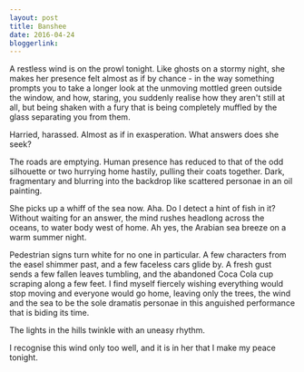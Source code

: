```yaml
---
layout: post
title: Banshee
date: 2016-04-24
bloggerlink: 
---
```


A restless wind is on the prowl tonight. Like ghosts on a stormy night, she makes her presence felt almost as if by chance - in the way something prompts you to take a longer look at the unmoving mottled green outside the window, and how, staring, you suddenly realise how they aren't still at all, but being shaken with a fury that is being completely muffled by the glass separating you from them.

Harried, harassed. Almost as if in exasperation. What answers does she seek?

The roads are emptying. Human presence has reduced to that of the odd silhouette or two hurrying home hastily, pulling their coats together. Dark, fragmentary and blurring into the backdrop like scattered personae in an oil painting.

She picks up a whiff of the sea now. Aha. Do I detect a hint of fish in it?
Without waiting for an answer, the mind rushes headlong across the oceans, to water body west of home. Ah yes, the Arabian sea breeze on a warm summer night.

Pedestrian signs turn white for no one in particular. A few characters from the easel shimmer past, and a few faceless cars glide by. A fresh gust sends a few fallen leaves tumbling, and the abandoned Coca Cola cup scraping along a few feet. I find myself fiercely wishing everything would stop moving and everyone would go home, leaving only the trees, the wind and the sea to be the sole dramatis personae in this anguished performance that is biding its time.

The lights in the hills twinkle with an uneasy rhythm.

I recognise this wind only too well, and it is in her that I make my peace tonight.